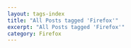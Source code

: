 ```yaml
---
layout: tags-index
title: "All Posts tagged 'Firefox'"
excerpt: "All Posts tagged 'Firefox'"
category: Firefox
---
```

